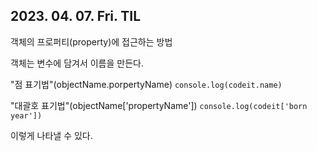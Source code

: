 ## 2023. 04. 07. Fri. TIL

객체의 프로퍼티(property)에 접근하는 방법


객체는 변수에 담겨서 이름을 만든다.

"점 표기법"(objectName.porpertyName)
 ```console.log(codeit.name)```

"대괄호 표기법"(objectName['propertyName'])
 ```console.log(codeit['born year'])```
 
 이렇게 나타낼 수 있다.
